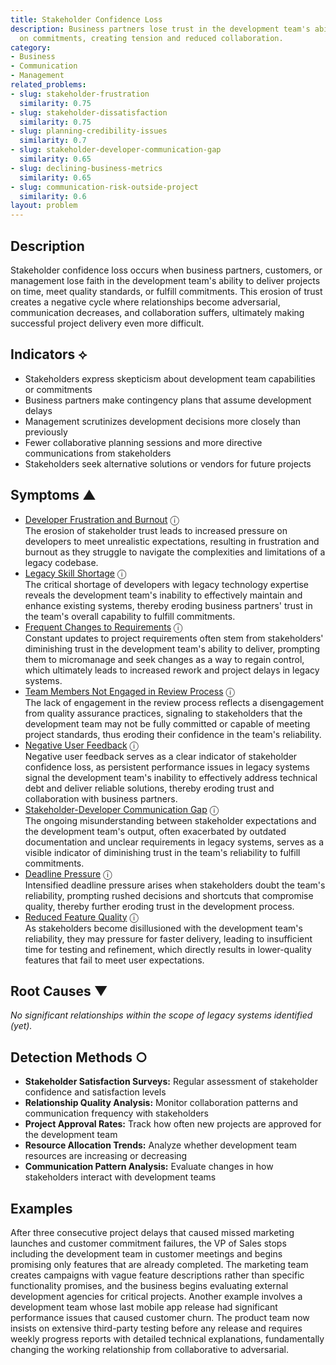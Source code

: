 ```yaml
---
title: Stakeholder Confidence Loss
description: Business partners lose trust in the development team's ability to deliver
  on commitments, creating tension and reduced collaboration.
category:
- Business
- Communication
- Management
related_problems:
- slug: stakeholder-frustration
  similarity: 0.75
- slug: stakeholder-dissatisfaction
  similarity: 0.75
- slug: planning-credibility-issues
  similarity: 0.7
- slug: stakeholder-developer-communication-gap
  similarity: 0.65
- slug: declining-business-metrics
  similarity: 0.65
- slug: communication-risk-outside-project
  similarity: 0.6
layout: problem
---
```


## Description

Stakeholder confidence loss occurs when business partners, customers, or management lose faith in the development team's ability to deliver projects on time, meet quality standards, or fulfill commitments. This erosion of trust creates a negative cycle where relationships become adversarial, communication decreases, and collaboration suffers, ultimately making successful project delivery even more difficult.

## Indicators ⟡

- Stakeholders express skepticism about development team capabilities or commitments
- Business partners make contingency plans that assume development delays
- Management scrutinizes development decisions more closely than previously
- Fewer collaborative planning sessions and more directive communications from stakeholders
- Stakeholders seek alternative solutions or vendors for future projects

## Symptoms ▲
- [Developer Frustration and Burnout](developer-frustration-and-burnout.md) <span class="info-tooltip" title="Confidence: 0.461, Strength: 0.726">ⓘ</span>
<br/>  The erosion of stakeholder trust leads to increased pressure on developers to meet unrealistic expectations, resulting in frustration and burnout as they struggle to navigate the complexities and limitations of a legacy codebase.
- [Legacy Skill Shortage](legacy-skill-shortage.md) <span class="info-tooltip" title="Confidence: 0.444, Strength: 0.713">ⓘ</span>
<br/>  The critical shortage of developers with legacy technology expertise reveals the development team's inability to effectively maintain and enhance existing systems, thereby eroding business partners' trust in the team's overall capability to fulfill commitments.
- [Frequent Changes to Requirements](frequent-changes-to-requirements.md) <span class="info-tooltip" title="Confidence: 0.424, Strength: 0.736">ⓘ</span>
<br/>  Constant updates to project requirements often stem from stakeholders' diminishing trust in the development team's ability to deliver, prompting them to micromanage and seek changes as a way to regain control, which ultimately leads to increased rework and project delays in legacy systems.
- [Team Members Not Engaged in Review Process](team-members-not-engaged-in-review-process.md) <span class="info-tooltip" title="Confidence: 0.417, Strength: 0.772">ⓘ</span>
<br/>  The lack of engagement in the review process reflects a disengagement from quality assurance practices, signaling to stakeholders that the development team may not be fully committed or capable of meeting project standards, thus eroding their confidence in the team's reliability.
- [Negative User Feedback](negative-user-feedback.md) <span class="info-tooltip" title="Confidence: 0.362, Strength: 0.770">ⓘ</span>
<br/>  Negative user feedback serves as a clear indicator of stakeholder confidence loss, as persistent performance issues in legacy systems signal the development team's inability to effectively address technical debt and deliver reliable solutions, thereby eroding trust and collaboration with business partners.
- [Stakeholder-Developer Communication Gap](stakeholder-developer-communication-gap.md) <span class="info-tooltip" title="Confidence: 0.338, Strength: 0.716">ⓘ</span>
<br/>  The ongoing misunderstanding between stakeholder expectations and the development team's output, often exacerbated by outdated documentation and unclear requirements in legacy systems, serves as a visible indicator of diminishing trust in the team's reliability to fulfill commitments.
- [Deadline Pressure](deadline-pressure.md) <span class="info-tooltip" title="Confidence: 0.316, Strength: 0.690">ⓘ</span>
<br/>  Intensified deadline pressure arises when stakeholders doubt the team's reliability, prompting rushed decisions and shortcuts that compromise quality, thereby further eroding trust in the development process.
- [Reduced Feature Quality](reduced-feature-quality.md) <span class="info-tooltip" title="Confidence: 0.300, Strength: 0.748">ⓘ</span>
<br/>  As stakeholders become disillusioned with the development team's reliability, they may pressure for faster delivery, leading to insufficient time for testing and refinement, which directly results in lower-quality features that fail to meet user expectations.

## Root Causes ▼

*No significant relationships within the scope of legacy systems identified (yet).*

## Detection Methods ○

- **Stakeholder Satisfaction Surveys:** Regular assessment of stakeholder confidence and satisfaction levels
- **Relationship Quality Analysis:** Monitor collaboration patterns and communication frequency with stakeholders
- **Project Approval Rates:** Track how often new projects are approved for the development team
- **Resource Allocation Trends:** Analyze whether development team resources are increasing or decreasing
- **Communication Pattern Analysis:** Evaluate changes in how stakeholders interact with development teams

## Examples

After three consecutive project delays that caused missed marketing launches and customer commitment failures, the VP of Sales stops including the development team in customer meetings and begins promising only features that are already completed. The marketing team creates campaigns with vague feature descriptions rather than specific functionality promises, and the business begins evaluating external development agencies for critical projects. Another example involves a development team whose last mobile app release had significant performance issues that caused customer churn. The product team now insists on extensive third-party testing before any release and requires weekly progress reports with detailed technical explanations, fundamentally changing the working relationship from collaborative to adversarial.
